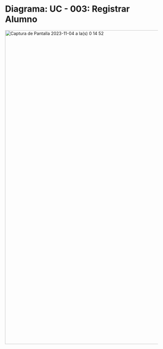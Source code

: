 # Diagrama: UC - 003: Registrar Alumno
<img width="1032" alt="Captura de Pantalla 2023-11-04 a la(s) 0 14 52" src="https://github.com/amezcua04s/FCA-Proyecto-OO-01/assets/119078847/3deeb825-afc2-47b5-aad6-535c771ae50e">
